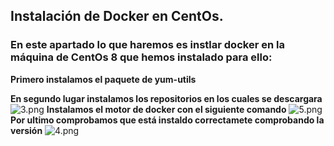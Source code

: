 ##  Instalación de Docker en CentOs.

### En este apartado lo que haremos es instlar docker en la máquina de CentOs 8 que hemos instalado para ello:

**Primero instalamos el paquete de yum-utils**

**En segundo lugar instalamos los repositorios en los cuales se descargara**
![3.png]("/capturas/3.png")
**Instalamos el motor de docker con el siguiente comando**
![5.png]("/capturas/5.PNG")
**Por ultimo comprobamos que está instaldo correctamete comprobando la versión**
![4.png]("/capturas/4.png")
